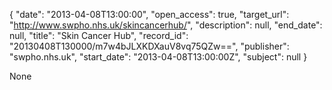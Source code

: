 {
  "date": "2013-04-08T13:00:00", 
  "open_access": true, 
  "target_url": "http://www.swpho.nhs.uk/skincancerhub/", 
  "description": null, 
  "end_date": null, 
  "title": "Skin Cancer Hub", 
  "record_id": "20130408T130000/m7w4bJLXKDXauV8vq75QZw==", 
  "publisher": "swpho.nhs.uk", 
  "start_date": "2013-04-08T13:00:00Z", 
  "subject": null
}

None